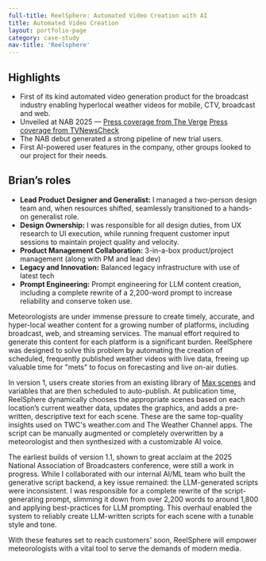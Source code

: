 ```yaml
---
full-title: ReelSphere: Automated Video Creation with AI
title: Automated Video Creation
layout: portfolio-page
category: case-study
nav-title: 'Reelsphere'
---
```


## Highlights
- First of its kind automated video generation product for the broadcast industry enabling hyperlocal weather videos for mobile, CTV, broadcast and web.
- Unveiled at NAB 2025 — [Press coverage from The Verge](https://www.theverge.com/2024/4/11/24126670/weather-channel-weather-company-ai-local-forecast) [Press coverage from TVNewsCheck](https://tvnewscheck.com/digital/article/ai-and-automation-fuel-new-audiences-and-revenue-with-weather-programming/) 
- The NAB debut generated a strong pipeline of new trial users.
- First AI-powered user features in the company, other groups looked to our project for their needs.


## Brian’s roles
* **Lead Product Designer and Generalist:** I managed a two-person design team and, when resources shifted, seamlessly transitioned to a hands-on generalist role.
* **Design Ownership:** I was responsible for all design duties, from UX research to UI execution, while running frequent customer input sessions to maintain project quality and velocity.
* **Product Management Collaboration:** 3-in-a-box product/project management (along with PM and lead dev)
* **Legacy and Innovation:** Balanced legacy infrastructure with use of latest tech
* **Prompt Engineering:** Prompt engineering for LLM content creation, including a complete rewrite of a 2,200-word prompt to increase reliability and conserve token use.

Meteorologists are under immense pressure to create timely, accurate, and hyper-local weather content for a growing number of platforms, including broadcast, web, and streaming services. The manual effort required to generate this content for each platform is a significant burden. ReelSphere was designed to solve this problem by automating the creation of scheduled, frequently published weather videos with live data, freeing up valuable time for "mets" to focus on forecasting and live on-air duties.

In version 1, users create stories from an existing library of [Max scenes](https://www.weathercompany.com/media/) and variables that are then scheduled to auto-publish. At publication time, ReelSphere dynamically chooses the appropriate scenes based on each location’s current weather data, updates the graphics, and adds a pre-written, descriptive text for each scene. These are the same top-quality insights used on TWC's weather.com and The Weather Channel apps. The script can be manually augmented or completely overwritten by a meteorologist and then synthesized with a customizable AI voice.

The earliest builds of version 1.1, shown to great acclaim at the 2025 National Association of Broadcasters conference, were still a work in progress. While I collaborated with our internal AI/ML team who built the generative script backend, a key issue remained: the LLM-generated scripts were inconsistent. I was responsible for a complete rewrite of the script-generating prompt, slimming it down from over 2,200 words to around 1,800 and applying best-practices for LLM prompting. This overhaul enabled the system to reliably create LLM-written scripts for each scene with a tunable style and tone.

With these features set to reach customers' soon, ReelSphere will empower meteorologists with a vital tool to serve the demands of modern media.